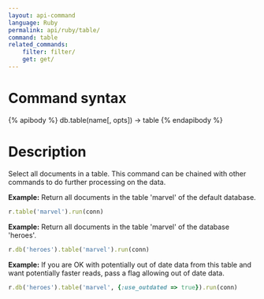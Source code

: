 ```yaml
---
layout: api-command 
language: Ruby
permalink: api/ruby/table/
command: table
related_commands:
    filter: filter/ 
    get: get/
---
```


# Command syntax #

{% apibody %}
db.table(name[, opts]) &rarr; table
{% endapibody %}

# Description #

Select all documents in a table. This command can be chained with other commands to do
further processing on the data.

__Example:__ Return all documents in the table 'marvel' of the default database.

```rb
r.table('marvel').run(conn)
```

__Example:__ Return all documents in the table 'marvel' of the database 'heroes'.

```rb
r.db('heroes').table('marvel').run(conn)
```


__Example:__ If you are OK with potentially out of date data from this table and want potentially faster reads, pass a flag allowing out of date data.

```rb
r.db('heroes').table('marvel', {:use_outdated => true}).run(conn)
```

